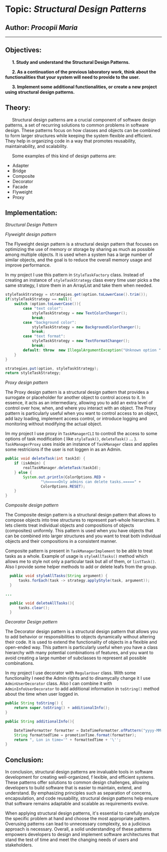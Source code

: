 # Topic: *Structural Design Patterns*
## Author: *Procopii Maria*
------
## Objectives:
&ensp; &ensp; __1. Study and understand the Structural Design Patterns.__

&ensp; &ensp; __2. As a continuation of the previous laboratory work, think about the functionalities that 
your system will need to provide to the user.__

&ensp; &ensp; __3. Implement some additional functionalities, or create a new project using structural design patterns.__

## Theory:
&ensp; &ensp; Structural design patterns are a crucial component of software design patterns, a set of recurring solutions 
to common problems in software design. These patterns focus on how classes and objects can be combined to form larger structures 
while keeping the system flexible and efficient. They help in organizing code in a way that promotes reusability, maintainability, 
and scalability.

&ensp; &ensp; Some examples of this kind of design patterns are:

   * Adapter
   * Bridge
   * Composite
   * Decorator
   * Facade
   * Flyweight
   * Proxy

## Implementation:
*Structural Design Pattern*

*Flyweight design pattern*

The Flyweight design pattern is a structural design pattern that focuses on optimizing the use of memory or storage by 
sharing as much as possible among multiple objects. It is used when a system has a large number of similar objects, and 
the goal is to reduce the overall memory usage and improve performance.

In my project I use this pattern in `StyleTaskFactory` class. Instead of creating an instance of `styleTaskStrategy` class every
time user picks a the same strategy, I store them in an ArrayList and take them when needed.

```java
styleTaskStrategy = strategies.get(option.toLowerCase().trim());
if(styleTaskStrategy == null){
    switch (option.toLowerCase()){
        case "text color":
            styleTaskStrategy = new TextColorChanger();
            break;
        case "background color":
            styleTaskStrategy = new BackgroundColorChanger();
            break;
        case "text format":
            styleTaskStrategy = new TextFormatChanger();
            break;
        default: throw  new IllegalArgumentException("Unknown option " + option);
    }
}

strategies.put(option, styleTaskStrategy);
return styleTaskStrategy;
```

*Proxy design pattern*

The Proxy design pattern is a structural design pattern that provides a surrogate or placeholder for another object to control access 
to it. In essence, it acts as an intermediary, allowing you to add an extra level of control over how, when, and where you interact with
an object. The Proxy pattern is particularly useful when you want to control access to an object, add lazy loading, implement access control,
or introduce logging and monitoring without modifying the actual object.

Im my project I use proxy in `TaskManagerCLI` to controll the access to some options of task modification ( like `styleTask()`, `deleteTask()` ... ).
`TaskManagerProxy` uses inside an instance of `TaskManager` class and applies some restricions if the user is not loggen in as an Admin.

```java
public void deleteTask(int taskId) {
    if (isAdmin) {
        realTaskManager.deleteTask(taskId);
    } else {
        System.out.println(ColorOptions.RED +
                "\n=====Only admins can delete tasks.=====" +
                ColorOptions.RESET);
    }
}
```

*Composite design pattern*

The Composite design pattern is a structural design pattern that allows to compose objects into tree structures to represent
part-whole hierarchies. It lets clients treat individual objects and compositions of objects (composites) uniformly. This pattern
is used when you have objects that can be combined into larger structures and you want to treat both individual objects and their 
compositions in a consistent manner.

Composite pattern is present in `TaskManagerImplement` to be able to treat tasks as a whole. Example of usage is `styleAllTasks()`
method which allows me to style not only a particular task but all of them, or `listTask()`. Also I provide some helper methods to add or 
delete leafs from 
the group.

```java
  public void styleAllTasks(String argument) {
      tasks.forEach(task -> strategy.applyStyle(task, argument));
  }

...

  public void deleteAllTasks(){
      tasks.clear();
  }
```

*Decorator Design pattern*

The Decorator design pattern is a structural design pattern that allows you to add behavior or responsibilities to objects dynamically
without altering their code. It is used to extend the functionality of objects in a flexible and open-ended way. This pattern is particularly
useful when you have a class hierarchy with many potential combinations of features, and you want to avoid creating a large number of subclasses
to represent all possible combinations.

In my project I use decorator with `RegularUser` class. With some functionality I need the Admin rights and to dinamycally change it I use 
`AdminUserDecorator` class. Also I can combine it with `AdminInfoUserDecorator` to add additional information in `toString()` method about the time
when user logged in. 

```java
public String toString() {
    return super.toString() + additionalInfo();
}

public String additionalInfo(){

    DateTimeFormatter formatter = DateTimeFormatter.ofPattern("yyyy-MM-dd HH:mm:ss");
    String formattedTime = promotionTime.format(formatter);
    return ", Lon in time='" + formattedTime + '\'';
}
```

## Conclusion:

In conclusion, structural design patterns are invaluable tools in software development for creating well-organized, f
lexible, and efficient systems. These patterns offer solutions to common design challenges, allowing developers to build 
software that is easier to maintain, extend, and understand. By emphasizing principles such as separation of concerns, encapsulation,
and code reusability, structural design patterns help ensure that software remains adaptable and scalable as requirements evolve.

When applying structural design patterns, it's essential to carefully analyze the specific problem at hand and choose the most appropriate 
pattern. Overusing patterns can lead to unnecessary complexity, so a judicious approach is necessary. Overall, a solid understanding of these 
patterns empowers developers to design and implement software architectures that stand the test of time and meet the changing needs of users 
and stakeholders.
